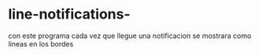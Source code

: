 # line-notifications-
con este programa cada vez que llegue una notificacion se mostrara como lineas en los bordes 
